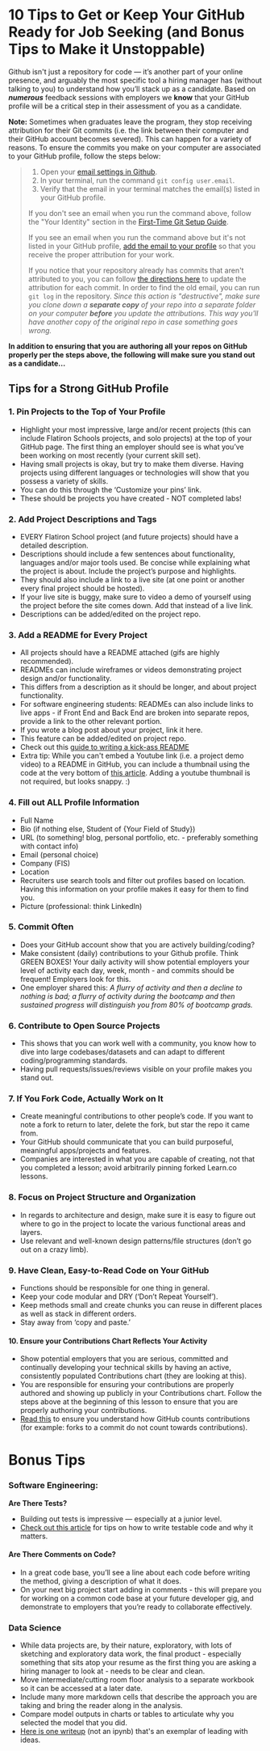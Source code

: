 
# 10 Tips to Get or Keep Your GitHub Ready for Job Seeking (and Bonus Tips to Make it Unstoppable)

Github isn't just a repository for code — it’s another part of your online presence, and arguably the most specific tool a hiring manager has (without talking to you) to understand how you’ll stack up as a candidate. Based on _**numerous**_ feedback sessions with employers we **know** that your GitHub profile will be a critical step in their assessment of you as a candidate. 

**Note:** Sometimes when graduates leave the program, they stop receiving attribution for their Git commits (i.e. the link between their computer and their GitHub account becomes severed). This can happen for a variety of reasons. To ensure the commits you make on your computer are associated to your GitHub profile, follow the steps below:

> 1. Open your [email settings in Github](https://github.com/settings/emails).
> 2. In your terminal, run the command `git config user.email`.
> 3. Verify that the email in your terminal matches the email(s) listed in your GitHub profile.
>
>If you don't see an email when you run the command above, follow the "Your Identity" section in the [First-Time Git Setup Guide](https://git-scm.com/book/en/v2/Getting-Started-First-Time-Git-Setup#_your_identity).
>
>If you see an email when you run the command above but it's not listed in your GitHub profile, [add the email to your profile](https://github.com/settings/emails#email_label) so that you receive the proper attribution for your work.
>
>If you notice that your repository already has commits that aren't attributed to you, you can follow [the directions here](https://help.github.com/en/articles/changing-author-info) to update the attribution for each commit. In order to find the old email, you can run `git log` in the repository. _Since this action is "destructive", make sure you clone down a **separate copy** of your repo into a separate folder on your computer **before** you update the attributions. This way you'll have another copy of the original repo in case something goes wrong._

**In addition to ensuring that you are authoring all your repos on GitHub properly per the steps above, the following will make sure you stand out as a candidate...**

## Tips for a Strong GitHub Profile

### 1. Pin Projects to the Top of Your Profile

- Highlight your most impressive, large and/or recent projects (this can include Flatiron Schools projects, and solo projects) at the top of your GitHub page. The first thing an employer should see is what you’ve been working on most recently (your current skill set). 
- Having small projects is okay, but try to make them diverse. Having projects using different languages or technologies will show that you possess a variety of skills.
- You can do this through the ‘Customize your pins’ link. 
- These should be projects you have created - NOT completed labs!

### 2. Add Project Descriptions and Tags

- EVERY Flatiron School project (and future projects) should have a detailed description.
- Descriptions should include a few sentences about functionality, languages and/or major tools used. Be concise while explaining what the project is about. Include the project’s purpose and highlights.
- They should also include a link to a live site (at one point or another every final project should be hosted).  
- If your live site is buggy, make sure to video a demo of yourself using the project before the site comes down. Add that instead of a live link.
- Descriptions can be added/edited on the project repo.

### 3. Add a README for Every Project 

- All projects should have a README attached (gifs are highly recommended).
- READMEs can include wireframes or videos demonstrating project design and/or functionality.  
- This differs from a description as it should be longer, and about project functionality.
- For software engineering students: READMEs can also include links to live apps - if Front End and Back End are broken into separate repos, provide a link to the other relevant portion.
- If you wrote a blog post about your project, link it here.
- This feature can be added/edited on project repo.
- Check out this [guide to writing a kick-ass README](https://medium.com/@meakaakka/a-beginners-guide-to-writing-a-kickass-readme-7ac01da88ab3)
- Extra tip: While you can't embed a Youtube link (i.e. a project demo video) to a README in GitHub, you can include a thumbnail using the code at the very bottom of [this article](https://github.com/adam-p/markdown-here/wiki/Markdown-Cheatsheet#links). Adding a youtube thumbnail is not required, but looks snappy. :)

### 4. Fill out ALL Profile Information

- Full Name
- Bio (if nothing else, Student of {Your Field of Study})
- URL (to something! blog, personal portfolio, etc. - preferably something with contact info)
- Email (personal choice)
- Company (FIS)
- Location  
- Recruiters use search tools and filter out profiles based on location. Having this information on your profile makes it easy for them to find you.
- Picture (professional: think LinkedIn)

### 5. Commit Often

- Does your GitHub account show that you are actively building/coding?
- Make consistent (daily) contributions to your Github profile. Think GREEN BOXES! Your daily activity will show potential employers your level of activity each day, week, month - and commits should be frequent! Employers look for this.
- One employer shared this: *A flurry of activity and then a decline to nothing is bad; a flurry of activity during the bootcamp and then sustained progress will distinguish you from 80% of bootcamp grads.* 

### 6. Contribute to Open Source Projects

- This shows that you can work well with a community, you know how to dive into large codebases/datasets and can adapt to different coding/programming standards. 
- Having pull requests/issues/reviews visible on your profile makes you stand out.

### 7. If You Fork Code, Actually Work on It

- Create meaningful contributions to other people’s code. If you want to note a fork to return to later, delete the fork, but star the repo it came from. 
- Your GitHub should communicate that you can build purposeful, meaningful apps/projects and features. 
- Companies are interested in what you are capable of creating, not that you completed a lesson; avoid arbitrarily pinning forked Learn.co lessons.

### 8. Focus on Project Structure and Organization

- In regards to architecture and design, make sure it is easy to figure out where to go in the project to locate the various functional areas and layers.
- Use relevant and well-known design patterns/file structures (don’t go out on a crazy limb).

### 9. Have Clean, Easy-to-Read Code on Your GitHub

- Functions should be responsible for one thing in general.
- Keep your code modular and DRY (‘Don’t Repeat Yourself’).
- Keep methods small and create chunks you can reuse in different places as well as stack in different orders.
- Stay away from ‘copy and paste.’

#### 10. Ensure your Contributions Chart Reflects Your Activity
- Show potential employers that you are serious, committed and continually developing your technical skills by having an active, consistently populated Contributions chart (they are looking at this).
- You are responsible for ensuring your contributions are properly authored and showing up publicly in your Contributions chart. Follow the steps above at the beginning of this lesson to ensure that you are properly authoring your contributions.
- [Read this](https://help.github.com/en/github/setting-up-and-managing-your-github-profile/why-are-my-contributions-not-showing-up-on-my-profile) to ensure you understand how GitHub counts contributions (for example: forks to a commit do not count towards contributions).

# Bonus Tips

### Software Engineering:
 
**Are There Tests?**

- Building out tests is impressive — especially at a junior level. 
- [Check out this article](https://www.toptal.com/qa/how-to-write-testable-code-and-why-it-matters) for tips on how to write testable code and why it  matters.

#### Are There Comments on Code?

- In a great code base, you’ll see a line about each code before writing the method, giving a  description of what it does.
- On your next big project start adding in comments - this will prepare you for working on a common code base at your future  developer gig, and demonstrate to employers that you’re ready to collaborate effectively.

### Data Science

- While data projects are, by their nature, exploratory, with lots of sketching and exploratory data work, the final product - especially something that sits atop your resume as the first thing you are asking a hiring manager to look at - needs to be clear and clean.  
- Move intermediate/cutting room floor analysis to a separate workbook so it can be accessed at a later date.  
- Include many more markdown cells that describe the approach you are taking and bring the reader along in the analysis.  
- Compare model outputs in charts or tables to articulate why you selected the model that you did.  
- [Here is one writeup](https://towardsdatascience.com/custom-loss-functions-for-gradient-boosting-f79c1b40466d) (not an ipynb) that's an exemplar of leading with ideas.
